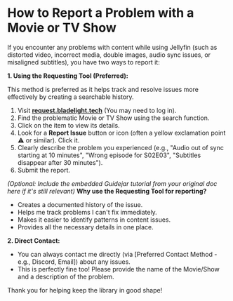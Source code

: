 # How to Report a Problem with a Movie or TV Show

If you encounter any problems with content while using Jellyfin (such as distorted video, incorrect media, double images, audio sync issues, or misaligned subtitles), you have two ways to report it:

**1. Using the Requesting Tool (Preferred):**

This method is preferred as it helps track and resolve issues more effectively by creating a searchable history.

1.  Visit **[request.bladelight.tech](https://request.bladelight.tech)** (You may need to log in).
2.  Find the problematic Movie or TV Show using the search function.
3.  Click on the item to view its details.
4.  Look for a **Report Issue** button or icon (often a yellow exclamation point ⚠️ or similar). Click it.
5.  Clearly describe the problem you experienced (e.g., "Audio out of sync starting at 10 minutes", "Wrong episode for S02E03", "Subtitles disappear after 30 minutes").
6.  Submit the report.

*(Optional: Include the embedded Guidejar tutorial from your original doc here if it's still relevant)*
**Why use the Requesting Tool for reporting?**

* Creates a documented history of the issue.
* Helps me track problems I can't fix immediately.
* Makes it easier to identify patterns in content issues.
* Provides all the necessary details in one place.

**2. Direct Contact:**

* You can always contact me directly (via [Preferred Contact Method - e.g., Discord, Email]) about any issues.
* This is perfectly fine too! Please provide the name of the Movie/Show and a description of the problem.

Thank you for helping keep the library in good shape!
